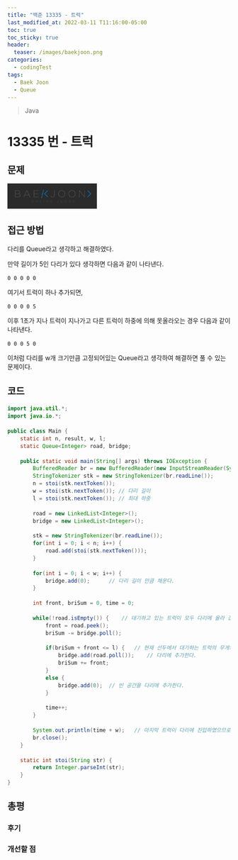 ```yaml
---
title: "백준 13335 - 트럭"
last_modified_at: 2022-03-11 T11:16:00-05:00
toc: true
toc_sticky: true
header:
  teaser: /images/baekjoon.png
categories:
  - codingTest
tags:
  - Baek Joon
  - Queue
---
```


> Java

# 13335 번 - 트럭

## 문제

[<img src="/images/baekjoon.png" width="40%" height="40%">](https://www.acmicpc.net/problem/13335)

## 접근 방법

다리를 Queue라고 생각하고 해결하였다.

만약 길이가 5인 다리가 있다 생각하면 다음과 같이 나타낸다.

```
0 0 0 0 0
```

여기서 트럭이 하나 추가되면,

```
0 0 0 0 5
```

이후 1초가 지나 트럭이 지나가고 다른 트럭이 하중에 의해 못올라오는 경우 다음과 같이 나타낸다.

```
0 0 0 5 0
```

이처럼 다리를 w개 크기만큼 고정되어있는 Queue라고 생각하여 해결하면 풀 수 있는 문제이다.

## 코드

```java
import java.util.*;
import java.io.*;

public class Main {
	static int n, result, w, l;
	static Queue<Integer> road, bridge;

	public static void main(String[] args) throws IOException {
		BufferedReader br = new BufferedReader(new InputStreamReader(System.in));
    	StringTokenizer stk = new StringTokenizer(br.readLine());
    	n = stoi(stk.nextToken());
    	w = stoi(stk.nextToken()); // 다리 길이
    	l = stoi(stk.nextToken()); // 최대 하중

    	road = new LinkedList<Integer>();
    	bridge = new LinkedList<Integer>();

    	stk = new StringTokenizer(br.readLine());
    	for(int i = 0; i < n; i++) {
    		road.add(stoi(stk.nextToken()));
    	}

    	for(int i = 0; i < w; i++) {
    		bridge.add(0);		// 다리 길이 만큼 채운다.
    	}

    	int front, briSum = 0, time = 0;

    	while(!road.isEmpty()) {	// 대기하고 있는 트럭이 모두 다리에 올라 갔을 때 종료
    		front = road.peek();
    		briSum -= bridge.poll();

    		if(briSum + front <= l) {	// 현재 선두에서 대기하는 트럭의 무게와 현재 다리의 하중의 합
    			bridge.add(road.poll());	// 다리에 추가한다.
    			briSum += front;
    		}
    		else {
    			bridge.add(0);	// 빈 공간을 다리에 추가한다.
    		}

    		time++;
    	}

    	System.out.println(time + w);	// 마지막 트럭이 다리에 진입하였으므로, 다리 길이만큼 시간을 더한다.
    	br.close();
	}

	static int stoi(String str) {
    	return Integer.parseInt(str);
    }
}
```

## 총평

### 후기

### 개선할 점

<!-- ★
<img src="/images/codingTest/bj/문제번호.PNG" width="40%" height="40%">

-->
